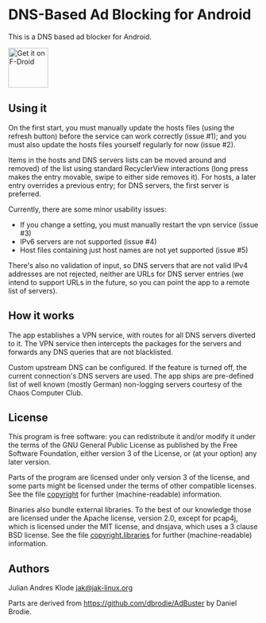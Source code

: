DNS-Based Ad Blocking for Android
=================================
This is a DNS based ad blocker for Android.

[<img src="https://f-droid.org/badge/get-it-on.png"
      alt="Get it on F-Droid"
      height="80">](https://f-droid.org/app/org.jak_linux.dns66)

Using it
---------
On the first start, you must manually update the hosts files (using the
refresh button) before the service can work correctly (issue #1); and you
must also update the hosts files yourself regularly for now (issue #2).

Items in the hosts and DNS servers lists can be moved around and removed)
of the list using standard RecyclerView interactions (long press makes the
entry movable, swipe to either side removes it). For hosts, a later entry
overrides a previous entry; for DNS servers, the first server is preferred.

Currently, there are some minor usability issues:

* If you change a setting, you must manually restart the vpn service (issue #3)
* IPv6 servers are not supported (issue #4)
* Host files containing just host names are not yet supported (issue #5)

There's also no validation of input, so DNS servers that are not valid IPv4
addresses are not rejected, neither are URLs for DNS server entries (we intend
to support URLs in the future, so you can point the app to a remote list of
servers).

How it works
------------
The app establishes a VPN service, with routes for all DNS servers diverted to
it. The VPN service then intercepts the packages for the servers and forwards
any DNS queries that are not blacklisted.

Custom upstream DNS can be configured. If the feature is turned off, the
current connection's DNS servers are used. The app ships are pre-defined
list of well known (mostly German) non-logging servers courtesy of the
Chaos Computer Club.

License
-------
This program is free software: you can redistribute it and/or modify
it under the terms of the GNU General Public License as published by
the Free Software Foundation, either version 3 of the License, or
(at your option) any later version.

Parts of the program are licensed under only version 3 of the license, and
some parts might be licensed under the terms of other compatible licenses. See
the file [copyright](app/src/main/assets/copyright) for further (machine-readable) information.

Binaries also bundle external libraries. To the best of our knowledge those
are licensed under the Apache license, version 2.0, except for pcap4j, which
is licensed under the MIT license, and dnsjava, which uses a 3 clause BSD
license. See
the file [copyright.libraries](app/src/main/assets/copyright.libraries) for further (machine-readable) information.

Authors
-------
Julian Andres Klode <jak@jak-linux.org>

Parts are derived from https://github.com/dbrodie/AdBuster by Daniel Brodie.
